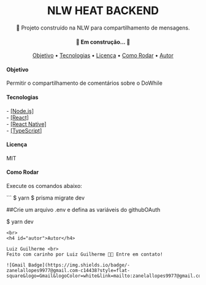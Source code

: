 <h1 align="center"> NLW HEAT BACKEND </h1>
<p align="center"> 🚀 Projeto construído na NLW para compartilhamento de mensagens. </p>

<h4 align="center"> 
	🚧  Em construção...  🚧
</h4>

<p align="center">
 <a href="#objetivo">Objetivo</a> •
 <a href="#tecnologias">Tecnologias</a> • 
 <a href="#licenc-a">Licença</a> • 
<a href="#run">Como Rodar</a> • 
 <a href="#autor">Autor</a>
	
</p>

<h4 id="objetivo">Objetivo</h4>
<p>Permitir o compartilhamento de comentários sobre o DoWhile</p>

<h4 id="tecnologias">Tecnologias</h4>
- <a href="https://nodejs.org/en/"> [Node.js]</a> <br>
- <a href="https://pt-br.reactjs.org/">[React] </a> <br>
- <a href="https://reactnative.dev/"> [React Native]</a> <br>
- <a href="https://www.typescriptlang.org/"> [TypeScript]</a> <br>

<h4>Licença</h4>
<p id="licenc-a" >MIT</p>

<h4>Como Rodar</h4>
<p id="run" >Execute os comandos abaixo:</p>
```
$ yarn 
$ prisma migrate dev

##Crie um arquivo .env e defina as variáveis do githubOAuth  

$ yarn dev
```
<br>
<h4 id="autor">Autor</h4>

Luiz Guilherme <br>
Feito com carinho por Luiz Guilherme 👋🏽 Entre em contato!

![Gmail Badge](https://img.shields.io/badge/-zanelallopes9977@gmail.com-c14438?style=flat-square&logo=Gmail&logoColor=white&link=mailto:zanelallopes9977@gmail.com)


